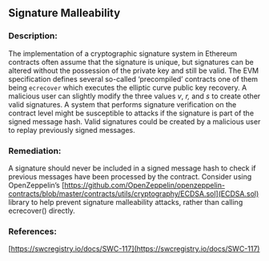 ## Signature Malleability

### Description:
The implementation of a cryptographic signature system in Ethereum contracts often assume that the signature is unique, but signatures can be altered without the possession of the private key and still be valid. The EVM specification defines several so-called ‘precompiled’ contracts one of them being `ecrecover` which executes the elliptic curve public key recovery. A malicious user can slightly modify the three values *v*, *r,* and *s* to create other valid signatures. A system that performs signature verification on the contract level might be susceptible to attacks if the signature is part of the signed message hash. Valid signatures could be created by a malicious user to replay previously signed messages.

### Remediation:
A signature should never be included in a signed message hash to check if previous messages have been processed by the contract. Consider using OpenZeppelin’s [https://github.com/OpenZeppelin/openzeppelin-contracts/blob/master/contracts/utils/cryptography/ECDSA.sol](ECDSA.sol) library to help prevent signature malleability attacks, rather than calling ecrecover() directly.

### References:
[https://swcregistry.io/docs/SWC-117](https://swcregistry.io/docs/SWC-117)